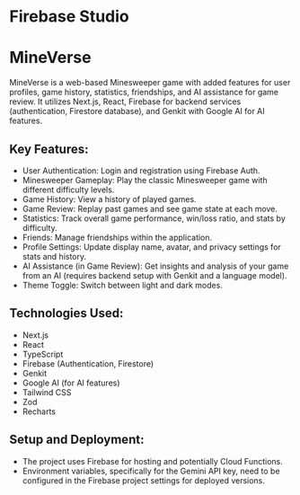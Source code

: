 # Firebase Studio

# MineVerse

MineVerse is a web-based Minesweeper game with added features for user profiles, game history, statistics, friendships, and AI assistance for game review. It utilizes Next.js, React, Firebase for backend services (authentication, Firestore database), and Genkit with Google AI for AI features.

## Key Features:

- User Authentication: Login and registration using Firebase Auth.
- Minesweeper Gameplay: Play the classic Minesweeper game with different difficulty levels.
- Game History: View a history of played games.
- Game Review: Replay past games and see game state at each move.
- Statistics: Track overall game performance, win/loss ratio, and stats by difficulty.
- Friends: Manage friendships within the application.
- Profile Settings: Update display name, avatar, and privacy settings for stats and history.
- AI Assistance (in Game Review): Get insights and analysis of your game from an AI (requires backend setup with Genkit and a language model).
- Theme Toggle: Switch between light and dark modes.

## Technologies Used:

- Next.js
- React
- TypeScript
- Firebase (Authentication, Firestore)
- Genkit
- Google AI (for AI features)
- Tailwind CSS
- Zod
- Recharts

## Setup and Deployment:

- The project uses Firebase for hosting and potentially Cloud Functions.
- Environment variables, specifically for the Gemini API key, need to be configured in the Firebase project settings for deployed versions.
